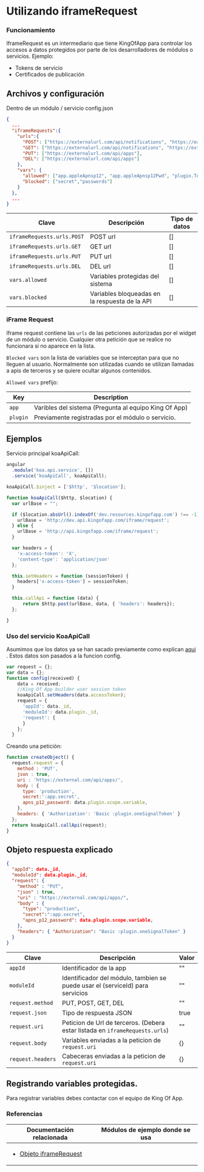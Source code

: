 # Utilizando iframeRequest
### Funcionamiento
IframeRequest es un intermediario que tiene KingOfApp para controlar los accesos a datos protegidos por parte de los desarrolladores de módulos o servicios. Ejemplo:

* Tokens de servicio
* Certificados de publicación

## Archivos y configuración


Dentro de un módulo / servicio config.json
```json
{
  ...
  "iframeRequests":{
    "urls":{
      "POST": ["https://externalurl.com/api/notifications", "https://externalurl.com/api/apps"],
      "GET": ["https://externalurl.com/api/notifications", "https://externalurl.com/api/apps"],
      "PUT": ["https://externalurl.com/api/apps"],
      "DEL": ["https://externalurl.com/api/apps"]
    },
    "vars": {
      "allowed": ["app.appleApnsp12", "app.appleApnsp12Pwd", "plugin.Token"],
      "blocked": ["secret","passwords"]
    }
  },
  ...
}
```

Clave | Descripción | Tipo de datos
----------------|-------------|--------
`iframeRequests.urls.POST` | POST url | []
`iframeRequests.urls.GET` | GET url | []
`iframeRequests.urls.PUT` | PUT url | []
`iframeRequests.urls.DEL` | DEL url | []
`vars.allowed` | Variables protegidas del sistema | []
`vars.blocked` | Variables bloqueadas en la respuesta de la API | []

### iFrame Request
Iframe request contiene las `urls` de las peticiones autorizadas por el widget de un módulo o servicio. Cualquier otra petición que se realice no funcionara si no aparece en la lista.

`Blocked vars` son la lista de variables que se interceptan para que no lleguen al usuario. Normalmente son utilizadas cuando se utilizan llamadas a apis de terceros y se quiere ocultar algunos contenidos.

`Allowed vars` prefijo:

Key | Description
----------------|-------------
`app` | Varibles del sistema (Pregunta al equipo King Of App)
`plugin` | Previamente registradas por el módulo o servicio.

## Ejemplos

Servicio principal koaApiCall:

```javascript
angular
  .module('koa.api.service', [])
  .service('koaApiCall', koaApiCall);

koaApiCall.$inject = ['$http', '$location'];

function koaApiCall($http, $location) {
  var urlBase = "";

  if ($location.absUrl().indexOf('dev.resources.kingofapp.com') !== -1) {
    urlBase = 'http://dev.api.kingofapp.com/iframe/request';
  } else {
    urlBase = 'http://api.kingofapp.com/iframe/request';
  }

  var headers = {
    'x-access-token': 'X',
    'content-type': 'application/json'
  };

  this.setHeaders = function (sessionToken) {
    headers['x-access-token'] = sessionToken;
  }

  this.callApi = function (data) {
      return $http.post(urlBase, data, { 'headers': headers});
  };

}
```

### Uso del servicio KoaApiCall

Asumimos que los datos ya se han sacado previamente como explican [aqui](https://github.com/KingofApp/New-Documentation/blob/master/spanish/advance/modules/widget.md) . Estos datos son pasados a la funcion config.

```javascript
var request = {};
var data = {};
function config(received) {
    data = received;
    //King Of App builder user session token
    koaApiCall.setHeaders(data.accessToken);
    request = {
      'appId': data._id,
      'moduleId': data.plugin._id,
      'request': {
      }
    };
  }
```

Creando una petición:
```javascript
function createObject() {
  request.request = {
    method : 'PUT',
    json : true,
    uri : 'https://external.com/api/apps/',
    body : {
      type: 'production',
      secret:':app.secret',
      apns_p12_password: data.plugin.scope.variable,
    },
    headers: { 'Authorization': 'Basic :plugin.oneSignalToken' }
  };
  return koaApiCall.callApi(request);
}
```

## Objeto respuesta explicado
```json
{
  "appId": data._id,
  "moduleId": data.plugin._id,
  "request": {
    "method" : "PUT",
    "json" : true,
    "uri" : "https://external.com/api/apps/",
    "body" : {
      "type": "production",
      "secret":":app.secret",
      "apns_p12_password": data.plugin.scope.variable,
    },
    "headers": { "Authorization": "Basic :plugin.oneSignalToken" }
  }
}
```

Clave | Descripción | Valor
----------------|-------------|--------
`appId` | Identificador de la app | ""
`moduleId` | Identificador del módulo, tambien se puede usar el (serviceId) para servicios | ""
`request.method` | PUT, POST, GET, DEL | ""
`request.json` | Tipo de respuesta JSON | true
`request.uri` | Peticion de Url de terceros. (Debera estar listada en `iframeRequests.urls`) | ""
`request.body` | Variables enviadas a la peticion de `request.uri`  | {}
`request.headers` | Cabeceras enviadas a la peticion de `request.uri` | {}


## Registrando variables protegidas.

Para registrar variables debes contactar con el equipo de King Of App.

### Referencias

Documentación relacionada | Módulos de ejemplo donde se usa
--------------------------|--------------------------
<ul><li>[Objeto iframeRequest](../objects/iframeRequest-object.md)</li></ul> |
